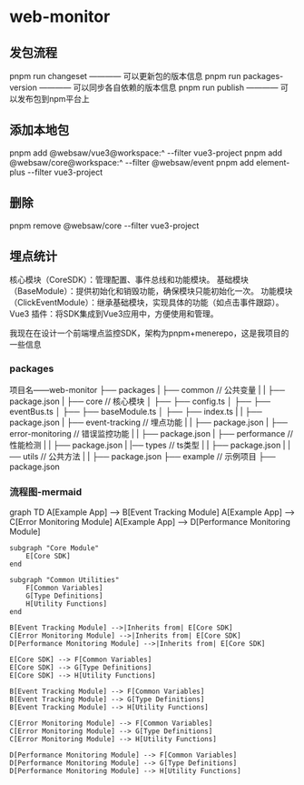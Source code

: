 # web-monitor


## 发包流程
pnpm run changeset ———— 可以更新包的版本信息
pnpm run packages-version ———— 可以同步各自依赖的版本信息
pnpm run publish ———— 可以发布包到npm平台上


## 添加本地包
pnpm add @websaw/vue3@workspace:^ --filter vue3-project
pnpm add @websaw/core@workspace:^ --filter @websaw/event
pnpm add element-plus --filter vue3-project


## 删除
pnpm remove @websaw/core --filter vue3-project


## 埋点统计
核心模块（CoreSDK）：管理配置、事件总线和功能模块。
基础模块（BaseModule）：提供初始化和销毁功能，确保模块只能初始化一次。
功能模块（ClickEventModule）：继承基础模块，实现具体的功能（如点击事件跟踪）。
Vue3 插件：将SDK集成到Vue3应用中，方便使用和管理。

我现在在设计一个前端埋点监控SDK，架构为pnpm+menerepo，这是我项目的一些信息
### packages
项目名——web-monitor
├── packages
|   ├── common // 公共变量
|   |   ├── package.json
|   ├── core // 核心模块
│   ├── ├── config.ts
│   ├── ├── eventBus.ts
│   ├── ├── baseModule.ts
│   ├── ├── index.ts
|   |   ├── package.json
|   ├── event-tracking // 埋点功能
|   |   ├── package.json
|   ├── error-monitoring // 错误监控功能
|   |   ├── package.json
|   ├── performance // 性能检测
|   |   ├── package.json
|   |── types // ts类型
|   |   ├── package.json
|   |── utils // 公共方法
|   |   ├── package.json
├── example // 示例项目
├── package.json


### 流程图-mermaid
graph TD
    A[Example App] --> B[Event Tracking Module]
    A[Example App] --> C[Error Monitoring Module]
    A[Example App] --> D[Performance Monitoring Module]

    subgraph "Core Module"
        E[Core SDK]
    end

    subgraph "Common Utilities"
        F[Common Variables]
        G[Type Definitions]
        H[Utility Functions]
    end

    B[Event Tracking Module] -->|Inherits from| E[Core SDK]
    C[Error Monitoring Module] -->|Inherits from| E[Core SDK]
    D[Performance Monitoring Module] -->|Inherits from| E[Core SDK]

    E[Core SDK] --> F[Common Variables]
    E[Core SDK] --> G[Type Definitions]
    E[Core SDK] --> H[Utility Functions]

    B[Event Tracking Module] --> F[Common Variables]
    B[Event Tracking Module] --> G[Type Definitions]
    B[Event Tracking Module] --> H[Utility Functions]

    C[Error Monitoring Module] --> F[Common Variables]
    C[Error Monitoring Module] --> G[Type Definitions]
    C[Error Monitoring Module] --> H[Utility Functions]

    D[Performance Monitoring Module] --> F[Common Variables]
    D[Performance Monitoring Module] --> G[Type Definitions]
    D[Performance Monitoring Module] --> H[Utility Functions]

